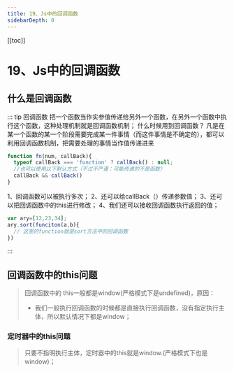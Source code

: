 ```yaml
---
title: 19、Js中的回调函数
sidebarDepth: 0
---
```

[[toc]]
# 19、Js中的回调函数

## 什么是回调函数
::: tip 回调函数
把一个函数当作实参值传递给另外一个函数，在另外一个函数中执行这个函数，这种处理机制就是回调函数机制；
什么时候用到回调函数？
凡是在某一个函数的某一个阶段需要完成某一件事情（而这件事情是不确定的），都可以利用回调函数机制，把需要处理的事情当作值传递进来
```js
function fn(num, callBack){
  typeof callBack === 'function' ? callBack() : null;
  //也可以使用以下默认方式（不过不严谨：可能传递的不是函数）
  callBack && callBack()
}
```
1、回调函数可以被执行多次；
2、还可以给callBack（）传递参数值；
3、还可以把回调函数中的this进行修改；
4、我们还可以接收回调函数执行返回的值；
```js
var ary=[12,23,34];
ary.sort(funciton(a,b){
  // 这里的function就是sort方法中的回调函数
})
```
:::
## 回调函数中的this问题
>回调函数中的 this一般都是window(严格模式下是undefined)，原因：
>- 我们一般执行回调函数的时候都是直接执行回调函数，没有指定执行主体，所以默认情况下都是window；
### 定时器中的this问题
>只要不指明执行主体，定时器中的this就是window.(严格模式下也是window)；